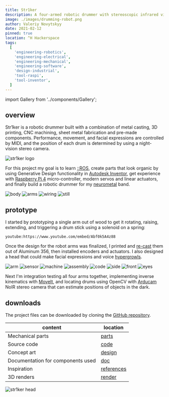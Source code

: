 ```yaml
---
title: Str1ker
description: A four-armed robotic drummer with stereoscopic infrared vision
image: ./images/drumming-robot.png
author: Valeriy Novytskyy
date: 2021-02-12
pinned: true
location: ^H Hackerspace
tags:
  [
    'engineering-robotics',
    'engineering-electrical',
    'engineering-mechanical',
    'engineering-software',
    'design-industrial',
    'tool-raspi',
    'tool-inventor',
  ]
---
```


import Gallery from '../components/Gallery';

## overview

Str1ker is a robotic drummer built with a combination of metal casting, 3D printing, CNC machining, sheet metal fabrication and pre-made components. Performance, movement, and facial expressions are controlled by MIDI, and the position of each drum is determined by using a night-vision stereo camera.

![str1ker logo](./images/drumming-robot-logo.png)

For this project my goal is to learn [::ROS](https://www.ros.org/), create parts that look organic by using Generative Design functionality in [Autodesk Inventor](https://www.autodesk.com/products/inventor/), get experience with [Raspberry Pi 4](https://www.adafruit.com/product/4296) micro-controller, modern servos and linear actuators, and finally build a robotic drummer for my [neurometal](https://www.youtube.com/playlist?list=PL2ZwTvIdYJGJxl1kszP3a_z6O4DcHwvok) band.

<Gallery>
  <img alt="body" src="./images/drumming-robot-body.png"/>
  <img alt="arms" src="./images/drumming-robot-arms.png"/>
  <img alt="wiring" src="./images/drumming-robot-wiring.jpg"/>
  <img alt="still" src="./images/drumming-robot-still-life.png"/>
</Gallery>

## prototype

I started by prototyping a single arm out of wood to get it rotating, raising, extending, and triggering a drum stick using a solenoid on a spring:

`youtube:https://www.youtube.com/embed/Abf0k5A4z88`

Once the design for the robot arms was finalized, I printed and [re-cast](https://github.com/01binary/investment-casting) them out of Aluminum 356, then installed encoders and actuators. I also designed a head that could make facial expressions and voice [hypergrowls](https://www.youtube.com/watch?v=Stvc9zR3-KA).

<Gallery>
  <img alt="arm" src="./images/drumming-robot-arm.png"/>
  <img alt="sensor" src="./images/drumming-robot-arm-sensors.jpg"/>
  <img alt="machine" src="./images/drumming-robot-arm-tool.jpg"/>
  <img alt="assembly" src="./images/drumming-robot-arm-assembly.jpg"/>
  <img alt="code" src="./images/drumming-robot-encoder.jpg"/>
  <img alt="side" src="./images/drumming-robot-face-side.png"/>
  <img alt="front" src="./images/drumming-robot-face-front.png"/>
  <img alt="eyes" src="./images/drumming-robot-head-model.jpg"/>
</Gallery>

Next I'm integration testing all four arms together, implementing inverse kinematics with [MoveIt](https://moveit.ros.org/), and locating drums using OpenCV with [Arducam](https://www.arducam.com/) NoIR stereo camera that can estimate positions of objects in the dark.

## downloads

The project files can be downloaded by cloning the [GitHub repository](https://github.com/01binary/drummingrobot).

| content                           | location                                                                       |
| --------------------------------- | ------------------------------------------------------------------------------ |
| Mechanical parts                  | [parts](https://github.com/01binary/drummingrobot/tree/master/src/parts)       |
| Source code                       | [code](https://github.com/01binary/drummingrobot/tree/master/src/code)         |
| Concept art                       | [design](https://github.com/01binary/drummingrobot/tree/master/design)         |
| Documentation for components used | [doc](https://github.com/01binary/drummingrobot/tree/master/doc)               |
| Inspiration                       | [references](https://github.com/01binary/drummingrobot/tree/master/references) |
| 3D renders                        | [render](https://github.com/01binary/drummingrobot/tree/master/render)         |

![str1ker head](./images/drumming-robot-head.png)
